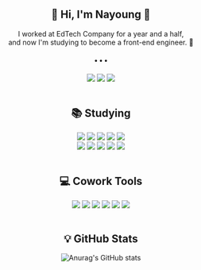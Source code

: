 <div align="center">
  
  <h2 align="center">👋 Hi, I'm Nayoung 👋 </h3>
  <p align="center"> 
    I worked at EdTech Company for a year and a half, <br>
    and now I'm studying to become a front-end engineer. 🌱<br>
    <h4 align="center">• • •</h3>
    <a href="https://velog.io/@mooongs"><img src="https://img.shields.io/badge/Tech%20Blog-1FC392?style=flat&logo=Vimeo&logoColor=white&link=https://velog.io/@new_wisdom"/></a>
    <a href="mailto:"nayoung.gu0322@gmail.com"><img src="https://img.shields.io/badge/Gmail-EA4335?style=flat&logo=Gmail&logoColor=white"></a>
                                                                                                                                         <a href="https://www.linkedin.com/in/nayoung-gu-3b6072175/"><img src="https://img.shields.io/badge/LinkedIn-blue?style=flat&logo=Linkedin&logoColor=white"></a>


<br>
<br>

##  📚 Studying
<div>
  <img src="https://img.shields.io/badge/HTML-E34F26?style=flat&logo=html5&logoColor=white">
  <img src="https://img.shields.io/badge/CSS-1572B6?style=flat&logo=css3&logoColor=white">
  <img src="https://img.shields.io/badge/Sass-CC6699?style=flat&logo=Sass&logoColor=white"/>
  <img src="https://img.shields.io/badge/JavaScript-F7DF1E?style=flat&logo=javascript&logoColor=black">
  <img src="https://img.shields.io/badge/React-61DAFB?style=flat&logo=react&logoColor=black">
<!--   <img src="https://img.shields.io/badge/Tailwind-06B6D4?style=flat&logo=Tailwind CSS&logoColor=white"> -->
<!--   <img src="https://img.shields.io/badge/Bootstrap-7952B3?style=flat&logo=bootstrap&logoColor=white"> -->
  <br>
  
  <img src="https://img.shields.io/badge/Node.js-339933?style=flat&logo=Node.js&logoColor=white">
  <img src="https://img.shields.io/badge/Express-000000?style=flat&logo=express&logoColor=white">
  <img src="https://img.shields.io/badge/Pug-A86454?style=flat&logo=pug&logoColor=white">
  <img src="https://img.shields.io/badge/Python-3776AB?style=flat&logo=python&logoColor=white">
  <img src="https://img.shields.io/badge/Babel-F9DC3E?style=flat&logo=Babel&logoColor=white">
</div>
<br>
                                                                                              
## 💻 Cowork Tools
<div>
  <img src="https://img.shields.io/badge/Git-F05032?style=flat&logo=git&logoColor=white">
  <img src="https://img.shields.io/badge/GitHub-181717?style=flat&logo=GitHub&logoColor=white"/>
  <img src="https://img.shields.io/badge/Figma-F24E1E?style=flat&logo=Figma&logoColor=white"/>
  <img src="https://img.shields.io/badge/Slack-4A154B?style=flat&logo=Slack&logoColor=white"/>
  <img src="https://img.shields.io/badge/Notion-000000?style=flat&logo=Notion&logoColor=white"/>
  <img src="https://img.shields.io/badge/Trello-0052CC?style=flat&logo=Trello&logoColor=white"/>
</div>
<br>

## 💡 GitHub Stats
![Anurag's GitHub stats](https://github-readme-stats.vercel.app/api?username=Nayoung-Gu&count_private=true&hide=issues&theme=graywhite)
<!--[![Top Langs](https://github-readme-stats.vercel.app/api/top-langs/?username=Nayoung-Gu&layout=compact)](https://github.com/anuraghazra/github-readme-stats)
</div>-->
